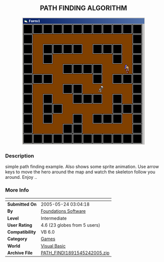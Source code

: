 ﻿<div align="center">

## PATH FINDING ALGORITHM

<img src="PIC200552439535293.gif">
</div>

### Description

simple path finding example. Also shows some sprite animation. Use arrow keys to move the hero around the map and watch the skeleton follow you around. Enjoy ..
 
### More Info
 


<span>             |<span>
---                |---
**Submitted On**   |2005-05-24 03:04:18
**By**             |[Foundations Software](https://github.com/Planet-Source-Code/PSCIndex/blob/master/ByAuthor/foundations-software.md)
**Level**          |Intermediate
**User Rating**    |4.6 (23 globes from 5 users)
**Compatibility**  |VB 6\.0
**Category**       |[Games](https://github.com/Planet-Source-Code/PSCIndex/blob/master/ByCategory/games__1-38.md)
**World**          |[Visual Basic](https://github.com/Planet-Source-Code/PSCIndex/blob/master/ByWorld/visual-basic.md)
**Archive File**   |[PATH\_FINDI1891545242005\.zip](https://github.com/Planet-Source-Code/foundations-software-path-finding-algorithm__1-60655/archive/master.zip)








